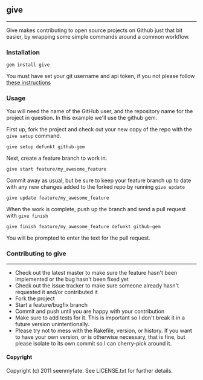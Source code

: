 ## give
--------------
Give makes contributing to open source projects on Github just that bit easier, by wrapping some simple commands around a common workflow.

### Installation

	gem install give

You must have set your git username and api token, if you not please follow [these instructions](http://help.github.com/set-your-user-name-email-and-github-token/)

### Usage

You will need the name of the GitHub user, and the repository name for the project in question.  In this example we'll use the github gem.

First up, fork the project and check out your new copy of the repo with the `give setup` command.

	give setup defunkt github-gem
	
Next, create a feature branch to work in.

	give start feature/my_awesome_feature

Commit away as usual, but be sure to keep your feature branch up to date with any new changes added to the forked repo by running `give update`

	give update feature/my_awesome_feature

When the work is complete, push up the branch and send a pull request with `give finish`

	give finish feature/my_awesome_feature defunkt github-gem

You will be prompted to enter the text for the pull request.


### Contributing to give
-----------------------------------
 
* Check out the latest master to make sure the feature hasn't been implemented or the bug hasn't been fixed yet
* Check out the issue tracker to make sure someone already hasn't requested it and/or contributed it
* Fork the project
* Start a feature/bugfix branch
* Commit and push until you are happy with your contribution
* Make sure to add tests for it. This is important so I don't break it in a future version unintentionally.
* Please try not to mess with the Rakefile, version, or history. If you want to have your own version, or is otherwise necessary, that is fine, but please isolate to its own commit so I can cherry-pick around it.

#### Copyright

Copyright (c) 2011 seenmyfate. See LICENSE.txt for
further details.


